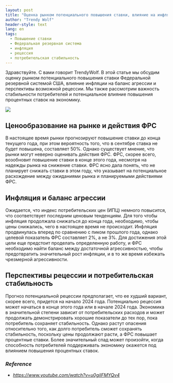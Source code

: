 ```yaml
---
layout: post
title: "Оценка рынком потенциального повышения ставки, влияние на инфляцию и перспективы рецессии"
author: "Trendy Wolf"
header-style: text
lang: en
tags:
  - Повышение ставки
  - Федеральная резервная система
  - инфляция
  - рецессия
  - потребительская стабильность
---
```


Здравствуйте. С вами говорит TrendyWolf. В этой статье мы обсудим оценку рынком потенциального повышения ставки Федеральной резервной системой США, влияние инфляции на баланс агрессии и перспективы возможной рецессии. Мы также рассмотрим важность стабильности потребителей и потенциальное влияние повышения процентных ставок на экономику.

<img
    src="https://i.ytimg.com/vi/u0giIFMYQv4/hqdefault.jpg"
/>


## Ценообразование на рынке и действия ФРС
В настоящее время рынки прогнозируют повышение ставки до конца текущего года, при этом вероятность того, что в сентябре ставка не будет повышена, составляет 50%. Однако существует мнение, что рынки могут неверно оценивать действия ФРС. ФРС, скорее всего, возобновит повышение ставки в конце этого года, несмотря на надежды рынка на снижение ставки. ФРС ясно дала понять, что не планирует снижать ставки в этом году, что указывает на потенциальное расхождение между ожиданиями рынка и планируемыми действиями ФРС.

## Инфляция и баланс агрессии
Ожидается, что индекс потребительских цен (ИПЦ) немного повысится, что соответствует последним ценовым тенденциям. Для того чтобы инфляция продолжала снижаться до конца года, необходимо, чтобы цены снижались, чего в настоящее время не происходит. Инфляция продвинулась вперед по сравнению с пиком прошлого года, однако целевой показатель ФРС составляет 2%, а не 3%. Для достижения этой цели еще предстоит проделать определенную работу, и ФРС необходимо найти баланс между достаточной агрессивностью, чтобы предотвратить значительный рост инфляции, и в то же время избежать чрезмерной агрессивности.

## Перспективы рецессии и потребительская стабильность
Прогноз потенциальной рецессии предполагает, что ее худший вариант, скорее всего, придется на начало 2024 года. Потенциально рецессия может начаться в конце этого года или в начале 2024 года. Экономика в значительной степени зависит от потребительских расходов и может продолжать демонстрировать хорошие показатели до тех пор, пока потребитель сохраняет стабильность. Однако растут опасения относительно того, как долго потребитель сможет сохранять стабильность, поскольку цены продолжают расти, а ФРС повышает процентные ставки. Более значительный спад может произойти, когда способность потребителей поддерживать экономику окажется под влиянием повышения процентных ставок.


### _Reference_
- _https://www.youtube.com/watch?v=u0giIFMYQv4_

